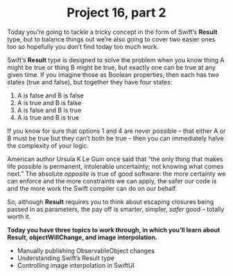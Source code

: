 # <center> Project 16, part 2

Today you’re going to tackle a tricky concept in the form of Swift’s **Result** type, but to balance things out we’re also going to cover two easier ones too so hopefully you don’t find today too much work.

Swift’s **Result** type is designed to solve the problem when you know thing A might be true or thing B might be true, but exactly one can be true at any given time. If you imagine those as Boolean properties, then each has two states (true and false), but together they have four states:

1. A is false and B is false
2. A is true and B is false
3. A is false and B is true
4. A is true and B is true

If you know for sure that options 1 and 4 are never possible – that either A or B must be true but they can’t both be true – then you can immediately halve the complexity of your logic.

American author Ursula K Le Guin once said that “the only thing that makes life possible is permanent, intolerable uncertainty; not knowing what comes next.” The absolute *opposite* is true of good software: the more certainty we can enforce and the more constraints we can apply, the safer our code is and the more work the Swift compiler can do on our behalf.

So, although **Result** requires you to think about escaping closures being passed in as parameters, the pay off is smarter, simpler, *safer* good – totally worth it.

**Today you have three topics to work through, in which you’ll learn about **Result**, **objectWillChange**, and image interpolation.**

- Manually publishing ObservableObject changes
- Understanding Swift’s Result type
- Controlling image interpolation in SwiftUI